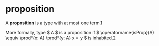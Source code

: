 # proposition

A **proposition** is a type with at most one term.[1]

More formally, type $ A $ is a proposition if $ \operatorname{isProp}(A) \equiv
\prod*{x: A} \prod*{y: A} x = y $ is inhabited.[2]

[1]: https://ncatlab.org/nlab/show/proposition
[2]: https://ncatlab.org/nlab/show/mere+proposition
